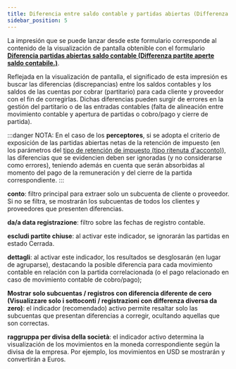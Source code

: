 ```yaml
---
title: Diferencia entre saldo contable y partidas abiertas (Differenza tra saldo contabile e partite aperte)
sidebar_position: 5
---
```


La impresión que se puede lanzar desde este formulario corresponde al contenido de la visualización de pantalla obtenible con el formulario **[Diferencia partidas abiertas saldo contable (Differenza partite aperte saldo contabile.)](/docs/finance-area/maturity-values/maturity-values/difference-between-maturity-value-and-ledger-balance)**.

Reflejada en la visualización de pantalla, el significado de esta impresión es buscar las diferencias (discrepancias) entre los saldos contables y los saldos de las cuentas por cobrar (partitario) para cada cliente y proveedor con el fin de corregirlas. Dichas diferencias pueden surgir de errores en la gestión del partitario o de las entradas contables (falta de alineación entre movimiento contable y apertura de partidas o cobro/pago y cierre de partida).

:::danger NOTA:
En el caso de los **perceptores**, si se adopta el criterio de exposición de las partidas abiertas netas de la retención de impuesto (en los parámetros del [tipo de retención de impuesto (tipo ritenuta d'acconto)](/docs/configurations/tables/finance/withholding-tax-types)), las diferencias que se evidencien deben ser ignoradas (y no considerarse como errores), teniendo además en cuenta que serán absorbidas al momento del pago de la remuneración y del cierre de la partida correspondiente.
:::


**conto**: filtro principal para extraer solo un subcuenta de cliente o proveedor. Si no se filtra, se mostrarán los subcuentas de todos los clientes y proveedores que presenten diferencias.

**da/a data registrazione**: filtro sobre las fechas de registro contable.

**escludi partite chiuse**: al activar este indicador, se ignorarán las partidas en estado Cerrada.

**dettagli**: al activar este indicador, los resultados se desglosarán (en lugar de agruparse), destacando la posible diferencia para cada movimiento contable en relación con la partida correlacionada (o el pago relacionado en caso de movimiento contable de cobro/pago);

**Mostrar solo subcuentas / registros con diferencia diferente de cero (Visualizzare solo i sottoconti / registrazioni con differenza diversa da zero)**: el indicador (recomendado) activo permite resaltar solo las subcuentas que presentan diferencias a corregir, ocultando aquellas que son correctas.

**raggruppa per divisa della società**: el indicador activo determina la visualización de los movimientos en la moneda correspondiente según la divisa de la empresa. Por ejemplo, los movimientos en USD se mostrarán y convertirán a Euros.